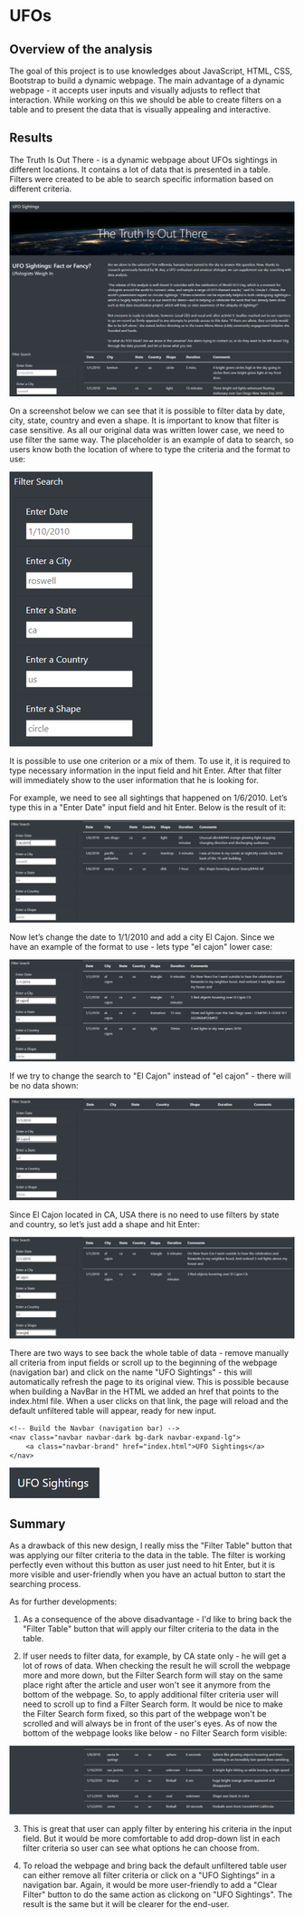 # UFOs

## Overview of the analysis

The goal of this project is to use knowledges about JavaScript, HTML, CSS, Bootstrap to build a dynamic webpage. The main advantage of a dynamic webpage - it accepts user inputs and visually adjusts to reflect that interaction. While working on this we should be able to create filters on a table and to present the data that is visually appealing and interactive.

## Results

The Truth Is Out There - is a dynamic webpage about UFOs sightings in different locations. It contains a lot of data that is presented in a table. Filters were created to be able to search specific information based on different criteria.

![Filter_Search](static/images/The_Truth_Is_Out_There.png)

On a screenshot below we can see that it is possible to filter data by date, city, state, country and even a shape. It is important to know that filter is case sensitive. As all our original data was written lower case, we need to use filter the same way. The placeholder is an example of data to search, so users know both the location of where to type the criteria and the format to use:

![Filter_Search](static/images/Filter_Search.png)

It is possible to use one criterion or a mix of them. To use it, it is required to type necessary  information in the input field and hit Enter. After that filter will immediately show to the user information that he is looking for.

For example, we need to see all sightings that happened on 1/6/2010. Let’s type this in a "Enter Date" input field and hit Enter. Below is the result of it:

![Date_Search](static/images/Date_Search.png)

Now let’s change the date to 1/1/2010 and add a city El Cajon. Since we have an example of the format to use - lets type "el cajon" lower case:

![Date_Search](static/images/Date_City_Search.png)

If we try to change the search to "El Cajon" instead of "el cajon" - there will be no data shown:

![Date_Search](static/images/Date_City_Search_Nothing.png)

Since El Cajon located in CA, USA there is no need to use filters by state and country, so let’s just add a shape and hit Enter:

![Date_Search](static/images/Date_City_Shape_Search.png)

There are two ways to see back the whole table of data - remove manually all criteria from input fields or scroll up to the beginning of the webpage (navigation bar) and click on the name "UFO Sightings" - this will automatically refresh the page to its original view. This is possible because when building a NavBar in the HTML we added an href that points to the index.html file. When a user clicks on that link, the page will reload and the default unfiltered table will appear, ready for new input. 

```
<!-- Build the Navbar (navigation bar) -->
<nav class="navbar navbar-dark bg-dark navbar-expand-lg">
    <a class="navbar-brand" href="index.html">UFO Sightings</a>
</nav>
```

![Date_Search](static/images/UFO_Sightings.png)

## Summary

As a drawback of this new design, I really miss the "Filter Table" button that was applying our filter criteria to the data in the table. The filter is working perfectly even without this button as user just need to hit Enter, but it is more visible and user-friendly when you have an actual button to start the searching process.

As for further developments:
1. As a consequence of the above disadvantage - I'd like to bring back the "Filter Table" button that will apply our filter criteria to the data in the table.

2. If user needs to filter data, for example, by CA state only - he will get a lot of rows of data. When checking the result he will scroll the webpage more and more down, but the Filter Search form will stay on the same place right after the article and user won't see it anymore from the bottom of the webpage. So, to apply additional filter criteria user will need to scroll up to find a Filter Search form. It would be nice to make the Filter Search form fixed, so this part of the webpage won't be scrolled and will always be in front of the user's eyes. As of now the bottom of the webpage looks like below - no Filter Search form visible:

![Date_Search](static/images/No_Filter_Form.png)

3. This is great that user can apply filter by entering his criteria in the input field. But it would be more comfortable to add drop-down list in each filter criteria so user can see what options he can choose from.

4. To reload the webpage and bring back the default unfiltered table user can either remove all filter criteria or click on a "UFO Sightings" in a navigation bar. Again, it would be more user-friendly to add a "Clear Filter" button to do the same action as clickong on "UFO Sightings". The result is the same but it will be clearer for the end-user.